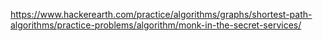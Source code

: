 https://www.hackerearth.com/practice/algorithms/graphs/shortest-path-algorithms/practice-problems/algorithm/monk-in-the-secret-services/

